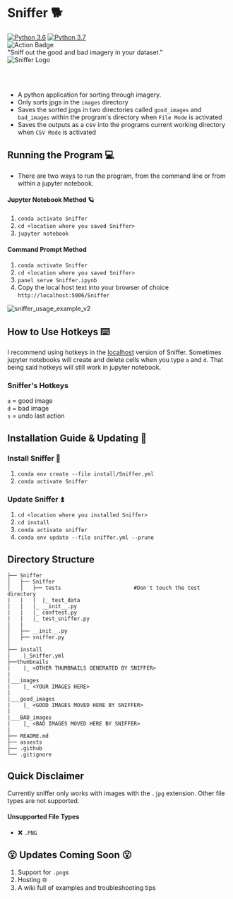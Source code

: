 # Sniffer 🐕


[![Python 3.6](https://img.shields.io/badge/python-3.6-blue.svg)](https://www.python.org/downloads/release/python-360/)
[![Python 3.7](https://img.shields.io/badge/python-3.7-red.svg)](https://www.python.org/downloads/release/python-370/)
<br>
![Action Badge](https://github.com/2320sharon/Sniffer/actions/workflows/sniffer-action.yml/badge.svg)
</br>
"Sniff out the good and bad imagery in your dataset."
</br>
 <img src="https://user-images.githubusercontent.com/61564689/161645555-2b59559a-68a8-47dc-b11c-24f4e9a244f6.gif" 
    alt="Sniffer Logo" >
<!-- <img src="https://user-images.githubusercontent.com/61564689/161645555-2b59559a-68a8-47dc-b11c-24f4e9a244f6.gif" 
     alt="Sniffer Logo" width="560" height="450"> -->
</br>
</br>

- A python application for sorting through imagery.
- Only sorts jpgs in the `images` directory
- Saves the sorted jpgs in two directories called `good_images` and `bad_images` within the program's directory when `File Mode` is activated
- Saves the outputs as a csv into the programs current working directory when `CSV Mode` is activated


## Running the Program :computer:

- There are two ways to run the program, from the command line or from within a jupyter notebook.

#### Jupyter Notebook Method 🪐

1. `conda activate Sniffer`
2. `cd <location where you saved Sniffer>`
3. `jupyter notebook`

#### Command Prompt Method

1. `conda activate Sniffer`
2. `cd <location where you saved Sniffer>`
3. `panel serve Sniffer.ipynb`
4. Copy the local host text into your browser of choice `http://localhost:5006/Sniffer`


![sniffer_usage_example_v2](https://user-images.githubusercontent.com/61564689/162839749-748f579b-3774-4cb2-80c6-e4e44cd49f4e.gif)


## How to Use Hotkeys ⌨️
I recommend using hotkeys in the [localhost](#command-prompt-method) version of Sniffer. Sometimes jupyter notebooks will create and delete cells when you type `a` and `d`. That being said hotkeys will still work in jupyter notebook.
### Sniffer's Hotkeys
`a` = good image
</br>
`d` = bad image
<br>
`s` = undo last action

## Installation Guide & Updating 🧰

### Install Sniffer 🧰
1. `conda env create --file install/Sniffer.yml`
2. `conda activate Sniffer`

### Update Sniffer ⏫
1. `cd <location where you installed Sniffer>`
2. `cd install`
3. `conda activate sniffer`
4. `conda env update --file sniffer.yml --prune`

## Directory Structure
```
├── Sniffer
│   ├── Sniffer
│   │   ├── tests                       #Don't touch the test directory
|   |   |  |_ test_data
|   |   |_ __init__.py
|   |   |_ conftest.py
|   |   |_ test_sniffer.py
|   | 
│   ├── __init__.py
│   ├── sniffer.py
│   
├── install
|    |_Sniffer.yml
├──thumbnails
|    |_ <OTHER THUMBNAILS GENERATED BY SNIFFER>
|
|___images
|    |_ <YOUR IMAGES HERE>
|
|___good_images
|    |_ <GOOD IMAGES MOVED HERE BY SNIFFER>
|
|___BAD_images
|    |_ <BAD IMAGES MOVED HERE BY SNIFFER>
|
├── README.md
├── assests
├── .github
└── .gitignore
```

## Quick Disclaimer
Currently sniffer only works with images with the `.jpg` extension. Other file types are not supported.
####  Unsupported File Types
- :x: `.PNG`


## :open_mouth: Updates Coming Soon :open_mouth:

1. Support for `.png`s
2. Hosting :globe_with_meridians:
3. A wiki full of examples and troubleshooting tips

